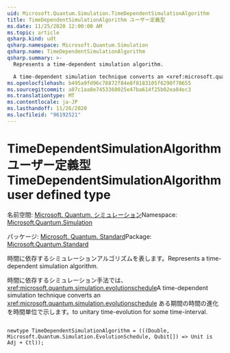 ```yaml
---
uid: Microsoft.Quantum.Simulation.TimeDependentSimulationAlgorithm
title: TimeDependentSimulationAlgorithm ユーザー定義型
ms.date: 11/25/2020 12:00:00 AM
ms.topic: article
qsharp.kind: udt
qsharp.namespace: Microsoft.Quantum.Simulation
qsharp.name: TimeDependentSimulationAlgorithm
qsharp.summary: >-
  Represents a time-dependent simulation algorithm.

  A time-dependent simulation technique converts an <xref:microsoft.quantum.simulation.evolutionschedule> to unitary time-evolution for some time-interval.
ms.openlocfilehash: b495a9fd96c78872f84e8f8183105f6290f70655
ms.sourcegitcommit: a87c1aa8e7453360025e47ba614f25b02ea84ec3
ms.translationtype: MT
ms.contentlocale: ja-JP
ms.lasthandoff: 11/26/2020
ms.locfileid: "96192521"
---
```

# <a name="timedependentsimulationalgorithm-user-defined-type"></a><span data-ttu-id="83b09-102">TimeDependentSimulationAlgorithm ユーザー定義型</span><span class="sxs-lookup"><span data-stu-id="83b09-102">TimeDependentSimulationAlgorithm user defined type</span></span>

<span data-ttu-id="83b09-103">名前空間: [Microsoft. Quantum. シミュレーション](xref:Microsoft.Quantum.Simulation)</span><span class="sxs-lookup"><span data-stu-id="83b09-103">Namespace: [Microsoft.Quantum.Simulation](xref:Microsoft.Quantum.Simulation)</span></span>

<span data-ttu-id="83b09-104">パッケージ: [Microsoft. Quantum. Standard](https://nuget.org/packages/Microsoft.Quantum.Standard)</span><span class="sxs-lookup"><span data-stu-id="83b09-104">Package: [Microsoft.Quantum.Standard](https://nuget.org/packages/Microsoft.Quantum.Standard)</span></span>


<span data-ttu-id="83b09-105">時間に依存するシミュレーションアルゴリズムを表します。</span><span class="sxs-lookup"><span data-stu-id="83b09-105">Represents a time-dependent simulation algorithm.</span></span>

<span data-ttu-id="83b09-106">時間に依存するシミュレーション手法では、 <xref:microsoft.quantum.simulation.evolutionschedule></span><span class="sxs-lookup"><span data-stu-id="83b09-106">A time-dependent simulation technique converts an <xref:microsoft.quantum.simulation.evolutionschedule></span></span>
<span data-ttu-id="83b09-107">ある期間の時間の進化を時間単位で示します。</span><span class="sxs-lookup"><span data-stu-id="83b09-107">to unitary time-evolution for some time-interval.</span></span>

```qsharp

newtype TimeDependentSimulationAlgorithm = (((Double, Microsoft.Quantum.Simulation.EvolutionSchedule, Qubit[]) => Unit is Adj + Ctl));
```

